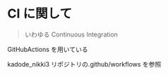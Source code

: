 # CI に関して

> いわゆる Continuous Integration

GitHubActions を用いている

kadode_nikki3 リポジトリの.github/workflows を参照
